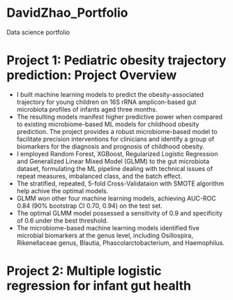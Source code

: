 # DavidZhao_Portfolio
Data science portfolio

# Project 1: Pediatric obesity trajectory prediction: Project Overview
- I built machine learning models to predict the obesity-associated trajectory for young children on 16S rRNA amplicon-based gut microbiota profiles of infants aged three months. 
- The resulting models manifest higher predictive power when compared to existing microbiome-based ML models for childhood obesity prediction. The project provides a robust microbiome-based model to facilitate precision interventions for clinicians and identify a group of biomarkers for the diagnosis and prognosis of childhood obesity. 
- I employed Random Forest, XGBoost, Regularized Logistic Regression and Generalized Linear Mixed Model (GLMM) to the gut microbiota dataset, formulating the ML pipeline dealing with technical issues of repeat measures, imbalanced class, and the batch effect.
- The stratified, repeated, 5-fold Cross-Validataion with SMOTE algorithm help achive the optimal models.   
- GLMM won other four machine learning models, achieving AUC-ROC 0.84 (90% bootstrap CI 0.70, 0.94) on the test set. 
- The optimal GLMM model possessed a sensitivity of 0.9 and specificity of 0.6 under the best threshold. 
- The microbiome-based machine learning models identified five microbial biomarkers at the genus level, including Osillospira, Rikenellaceae genus, Blautia, Phascolarctobacterium, and Haemophilus.   

# Project 2: Multiple logistic regression for infant gut health

